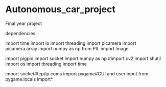 # Autonomous_car_project
Final year project

dependencies 

import time
import io
import threading
import picamera
import picamera.array
import numpy as np
from PIL import Image

import pigpio
import socket
import numpy as np
#import cv2
import shutil
import os
import threading
import time

import socket#tcp/ip coms
import pygame#GUI and user input 
from pygame.locals import*
